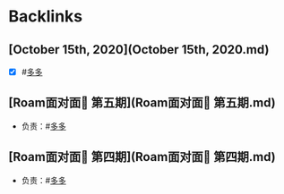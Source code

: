
# Backlinks
## [October 15th, 2020](October 15th, 2020.md)
- [x] #[多多](多多.md)

## [Roam面对面🍜 第五期](Roam面对面🍜 第五期.md)
- 负责：#[多多](多多.md)

## [Roam面对面🍜 第四期](Roam面对面🍜 第四期.md)
- 负责：#[多多](多多.md)

